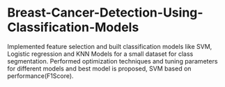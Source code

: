 # Breast-Cancer-Detection-Using-Classification-Models

Implemented feature selection and built classification models like SVM, Logistic regression and KNN Models for a small dataset for class segmentation. Performed optimization techniques and tuning parameters for different models and best model is proposed, SVM based on performance(F1Score).
